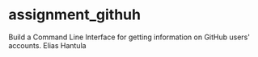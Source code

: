 # assignment_githuh
Build a Command Line Interface for getting information on GitHub users' accounts.
Elias Hantula